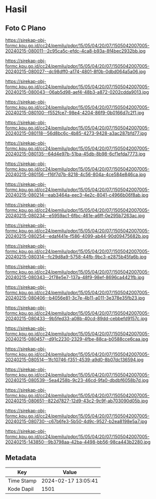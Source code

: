 # Hasil

## Foto C Plano

https://sirekap-obj-formc.kpu.go.id/cc24/pemilu/pdpr/15/05/04/20/07/1505042007005-20240215-080011--2c95ca5c-efdc-4ca8-b93a-8f4bec2932bb.jpg

https://sirekap-obj-formc.kpu.go.id/cc24/pemilu/pdpr/15/05/04/20/07/1505042007005-20240215-080027--dc98dff0-a174-4801-8f0b-0dbd064a5a06.jpg

https://sirekap-obj-formc.kpu.go.id/cc24/pemilu/pdpr/15/05/04/20/07/1505042007005-20240215-080043--06ab5d98-aef4-48b3-a872-0202cdda9013.jpg

https://sirekap-obj-formc.kpu.go.id/cc24/pemilu/pdpr/15/05/04/20/07/1505042007005-20240215-080100--f552fce7-98e4-4204-86f9-0b0166d7c2f1.jpg

https://sirekap-obj-formc.kpu.go.id/cc24/pemilu/pdpr/15/05/04/20/07/1505042007005-20240215-080118--56d8bc6c-4b85-4273-9428-a3ac287bfd77.jpg

https://sirekap-obj-formc.kpu.go.id/cc24/pemilu/pdpr/15/05/04/20/07/1505042007005-20240215-080135--64d4e97b-51ba-45db-8b98-6cf1efda7773.jpg

https://sirekap-obj-formc.kpu.go.id/cc24/pemilu/pdpr/15/05/04/20/07/1505042007005-20240215-080156--f16f7d7b-8218-4c56-804a-4ce584e846ca.jpg

https://sirekap-obj-formc.kpu.go.id/cc24/pemilu/pdpr/15/05/04/20/07/1505042007005-20240215-080214--eab3464a-eec3-4e2c-8041-c4966b06f8ab.jpg

https://sirekap-obj-formc.kpu.go.id/cc24/pemilu/pdpr/15/05/04/20/07/1505042007005-20240215-080234--e5959ac1-6fbc-461e-a6ff-0e295b7263ac.jpg

https://sirekap-obj-formc.kpu.go.id/cc24/pemilu/pdpr/15/05/04/20/07/1505042007005-20240215-080254--edaf441e-f586-4099-ab44-90d09475682b.jpg

https://sirekap-obj-formc.kpu.go.id/cc24/pemilu/pdpr/15/05/04/20/07/1505042007005-20240215-080314--fc29d8a9-5758-44fb-9bc3-e2875b45fa6b.jpg

https://sirekap-obj-formc.kpu.go.id/cc24/pemilu/pdpr/15/05/04/20/07/1505042007005-20240215-080343--2f78e5e7-137a-48f9-98ef-8696ca4421fb.jpg

https://sirekap-obj-formc.kpu.go.id/cc24/pemilu/pdpr/15/05/04/20/07/1505042007005-20240215-080406--b4056e81-3c7e-4b11-a011-3e378e35fb23.jpg

https://sirekap-obj-formc.kpu.go.id/cc24/pemilu/pdpr/15/05/04/20/07/1505042007005-20240215-080433--9b5fed33-a08b-40cd-89dd-cebbefd9157c.jpg

https://sirekap-obj-formc.kpu.go.id/cc24/pemilu/pdpr/15/05/04/20/07/1505042007005-20240215-080457--d91c2230-2329-4fbe-88ca-b0588cce6caa.jpg

https://sirekap-obj-formc.kpu.go.id/cc24/pemilu/pdpr/15/05/04/20/07/1505042007005-20240215-080514--1fc10746-f351-4539-a9d0-8b07dc136594.jpg

https://sirekap-obj-formc.kpu.go.id/cc24/pemilu/pdpr/15/05/04/20/07/1505042007005-20240215-080539--5ea4258b-9c23-46cd-9fa0-dbdbf6058b7d.jpg

https://sirekap-obj-formc.kpu.go.id/cc24/pemilu/pdpr/15/05/04/20/07/1505042007005-20240215-080651--822d7827-12d9-43c2-9c9f-ab703090d05b.jpg

https://sirekap-obj-formc.kpu.go.id/cc24/pemilu/pdpr/15/05/04/20/07/1505042007005-20240215-080730--c67b6fe3-5b50-4d9c-9527-b2ea8198e5a7.jpg

https://sirekap-obj-formc.kpu.go.id/cc24/pemilu/pdpr/15/05/04/20/07/1505042007005-20240215-143850--9b3798aa-42ba-4498-bb56-98ca443b2280.jpg


## Metadata

| Key        | Value               |
| ---------- | ------------------- |
| Time Stamp | 2024-02-17 13:05:41 |
| Kode Dapil | 1501                |



